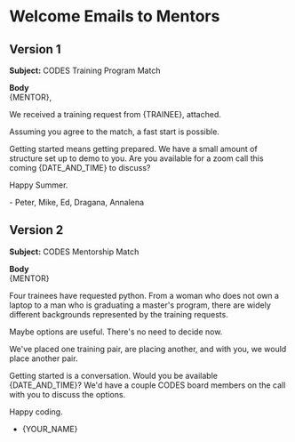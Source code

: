 # Welcome Emails to Mentors
## Version 1

**Subject:** CODES Training Program Match  
  
**Body**  
{MENTOR},  
  
We received a training request from {TRAINEE}, attached.  
  
Assuming you agree to the match, a fast start is possible.  
  
Getting started means getting prepared. We have a small amount of structure set up to demo to you. Are you available for a zoom call this coming {DATE_AND_TIME} to discuss?  
  
  
Happy Summer.  
  
\- Peter, Mike, Ed, Dragana, Annalena

## Version 2
**Subject:** CODES Mentorship Match  
  
**Body**  
{MENTOR}  

Four trainees have requested python. From a woman who does not own a laptop to a man who is graduating a master's program, there are widely different backgrounds represented by the training requests.  
  
Maybe options are useful. There's no need to decide now.  
  
We've placed one training pair, are placing another, and with you, we would place another pair.  
  
Getting started is a conversation. Would you be available {DATE_AND_TIME}? We'd have a couple CODES board members on the call with you to discuss the options.  
  
Happy coding.  
  
- {YOUR_NAME}